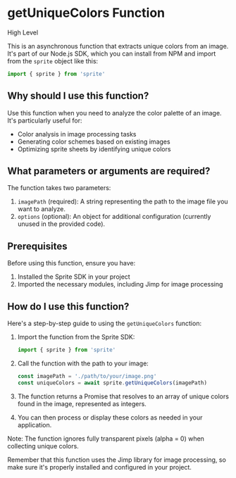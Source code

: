 

  # **getUniqueColors Function**

High Level

This is an asynchronous function that extracts unique colors from an image. It's part of our Node.js SDK, which you can install from NPM and import from the `sprite` object like this:

```javascript
import { sprite } from 'sprite'
```

## Why should I use this function?

Use this function when you need to analyze the color palette of an image. It's particularly useful for:
- Color analysis in image processing tasks
- Generating color schemes based on existing images
- Optimizing sprite sheets by identifying unique colors

## What parameters or arguments are required?

The function takes two parameters:
1. `imagePath` (required): A string representing the path to the image file you want to analyze.
2. `options` (optional): An object for additional configuration (currently unused in the provided code).

## Prerequisites

Before using this function, ensure you have:
1. Installed the Sprite SDK in your project
2. Imported the necessary modules, including Jimp for image processing

## How do I use this function?

Here's a step-by-step guide to using the `getUniqueColors` function:

1. Import the function from the Sprite SDK:
   ```javascript
   import { sprite } from 'sprite'
   ```

2. Call the function with the path to your image:
   ```javascript
   const imagePath = './path/to/your/image.png'
   const uniqueColors = await sprite.getUniqueColors(imagePath)
   ```

3. The function returns a Promise that resolves to an array of unique colors found in the image, represented as integers.

4. You can then process or display these colors as needed in your application.

Note: The function ignores fully transparent pixels (alpha = 0) when collecting unique colors.

Remember that this function uses the Jimp library for image processing, so make sure it's properly installed and configured in your project.

  